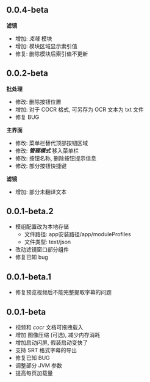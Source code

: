 ## 0.0.4-beta
**滤镜**
- 增加: *克隆* 模块
- 增加: 模块区域显示索引值
- 修复: 删除模块后索引值不更新

## 0.0.2-beta

**批处理**
- 修改: 删除按钮位置
- 增加: 对于 COCR 格式, 可另存为 OCR 文本为 txt 文件
- 修复 BUG

**主界面**
- 修改: 菜单栏替代顶部按钮区域
- 修改: ***管理模式*** 移入菜单栏
- 修改: 按钮名称, 删除按钮提示信息
- 修改: 部分按钮快捷键

**滤镜**

- 增加: 部分未翻译文本

## 0.0.1-beta.2

- 模组配置改为本地存储
  - 文件路径: app安装路径/app/moduleProfiles
  - 文件类型: text/json
- 改动滤镜窗口部分组件
- 修复已知 bug

## 0.0.1-beta.1
- 修复预览视频后不能完整提取字幕的问题

## 0.0.1-beta
- 视频和 *cocr* 文档可拖拽载入
- 增加 图像压缩 (可选), 减少内存消耗
- 增加启动闪屏, 假装启动变快了
- 支持 SRT 格式字幕的导出
- 修复已知 BUG
- 调整部分 JVM 参数
- 提高每页加载量